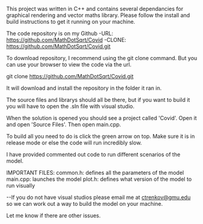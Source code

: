 
This project was written in C++ and contains several dependancies for graphical rendering and vector maths library.
Please follow the install and build instructions to get it running on your machine.

The code repository is on my Github
	-URL: https://github.com/MathDotSqrt/Covid
	-CLONE: https://github.com/MathDotSqrt/Covid.git


To download repository, I recommend using the git clone command. But you can use your browser to view the code via the url.

git clone https://github.com/MathDotSqrt/Covid.git

It will download and install the repository in the folder it ran in.

The source files and librarys should all be there, but if you want to build it you will have to open
the .sln file with visual studio. 

When the solution is opened you should see a project called 'Covid'. Open it and open 'Source Files'. Then open main.cpp.

To build all you need to do is click the green arrow on top. Make sure it is in release mode or else the code will run incredibly slow. 

I have provided commented out code to run different scenarios of the model.




IMPORTANT FILES:
common.h: defines all the parameters of the model
main.cpp: launches the model
plot.h:   defines what version of the model to run visually


--If you do not have visual studios please email me at ctrenkov@gmu.edu so we can work out a way to build the model on your machine. 

Let me know if there are other issues. 

